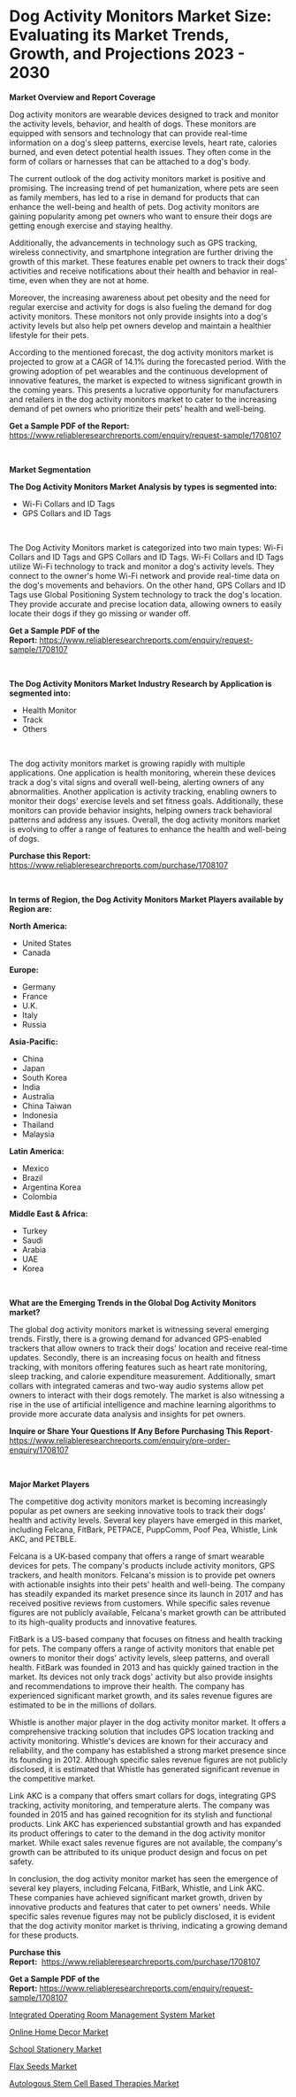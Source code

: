<p><h1>Dog Activity Monitors Market Size: Evaluating its Market Trends, Growth, and Projections 2023 - 2030</h1></p><p><strong>Market Overview and Report Coverage</strong></p>
<p><p>Dog activity monitors are wearable devices designed to track and monitor the activity levels, behavior, and health of dogs. These monitors are equipped with sensors and technology that can provide real-time information on a dog's sleep patterns, exercise levels, heart rate, calories burned, and even detect potential health issues. They often come in the form of collars or harnesses that can be attached to a dog's body.</p><p>The current outlook of the dog activity monitors market is positive and promising. The increasing trend of pet humanization, where pets are seen as family members, has led to a rise in demand for products that can enhance the well-being and health of pets. Dog activity monitors are gaining popularity among pet owners who want to ensure their dogs are getting enough exercise and staying healthy.</p><p>Additionally, the advancements in technology such as GPS tracking, wireless connectivity, and smartphone integration are further driving the growth of this market. These features enable pet owners to track their dogs' activities and receive notifications about their health and behavior in real-time, even when they are not at home.</p><p>Moreover, the increasing awareness about pet obesity and the need for regular exercise and activity for dogs is also fueling the demand for dog activity monitors. These monitors not only provide insights into a dog's activity levels but also help pet owners develop and maintain a healthier lifestyle for their pets.</p><p>According to the mentioned forecast, the dog activity monitors market is projected to grow at a CAGR of 14.1% during the forecasted period. With the growing adoption of pet wearables and the continuous development of innovative features, the market is expected to witness significant growth in the coming years. This presents a lucrative opportunity for manufacturers and retailers in the dog activity monitors market to cater to the increasing demand of pet owners who prioritize their pets' health and well-being.</p></p>
<p><strong>Get a Sample PDF of the Report:</strong> <a href="https://www.reliableresearchreports.com/enquiry/request-sample/1708107">https://www.reliableresearchreports.com/enquiry/request-sample/1708107</a></p>
<p>&nbsp;</p>
<p><strong>Market Segmentation</strong></p>
<p><strong>The Dog Activity Monitors Market Analysis by types is segmented into:</strong></p>
<p><ul><li>Wi-Fi Collars and ID Tags</li><li>GPS Collars and ID Tags</li></ul></p>
<p>&nbsp;</p>
<p><p>The Dog Activity Monitors market is categorized into two main types: Wi-Fi Collars and ID Tags and GPS Collars and ID Tags. Wi-Fi Collars and ID Tags utilize Wi-Fi technology to track and monitor a dog's activity levels. They connect to the owner's home Wi-Fi network and provide real-time data on the dog's movements and behaviors. On the other hand, GPS Collars and ID Tags use Global Positioning System technology to track the dog's location. They provide accurate and precise location data, allowing owners to easily locate their dogs if they go missing or wander off.</p></p>
<p><strong>Get a Sample PDF of the Report:</strong>&nbsp;<a href="https://www.reliableresearchreports.com/enquiry/request-sample/1708107">https://www.reliableresearchreports.com/enquiry/request-sample/1708107</a></p>
<p>&nbsp;</p>
<p><strong>The Dog Activity Monitors Market Industry Research by Application is segmented into:</strong></p>
<p><ul><li>Health Monitor</li><li>Track</li><li>Others</li></ul></p>
<p>&nbsp;</p>
<p><p>The dog activity monitors market is growing rapidly with multiple applications. One application is health monitoring, wherein these devices track a dog's vital signs and overall well-being, alerting owners of any abnormalities. Another application is activity tracking, enabling owners to monitor their dogs' exercise levels and set fitness goals. Additionally, these monitors can provide behavior insights, helping owners track behavioral patterns and address any issues. Overall, the dog activity monitors market is evolving to offer a range of features to enhance the health and well-being of dogs.</p></p>
<p><strong>Purchase this Report:</strong>&nbsp; <a href="https://www.reliableresearchreports.com/purchase/1708107">https://www.reliableresearchreports.com/purchase/1708107</a></p>
<p>&nbsp;</p>
<p><strong>In terms of Region, the Dog Activity Monitors Market Players available by Region are:</strong></p>
<p>
    <p> <strong> North America: </strong>
        <ul>
            <li>United States</li>
            <li>Canada</li>
        </ul>
        </p> 
    <p> <strong> Europe: </strong>
        <ul>
            <li>Germany</li>
            <li>France</li>
            <li>U.K.</li>
            <li>Italy</li>
            <li>Russia</li>
        </ul>
        </p> 
    <p> <strong> Asia-Pacific: </strong>
        <ul>
            <li>China</li>
            <li>Japan</li>
            <li>South Korea</li>
            <li>India</li>
            <li>Australia</li>
            <li>China Taiwan</li>
            <li>Indonesia</li>
            <li>Thailand</li>
            <li>Malaysia</li>
        </ul>
        </p> 
    <p> <strong> Latin America: </strong>
        <ul>
            <li>Mexico</li>
            <li>Brazil</li>
            <li>Argentina Korea</li>
            <li>Colombia</li>
        </ul>
        </p> 
    <p> <strong> Middle East & Africa: </strong>
        <ul>
            <li>Turkey</li>
            <li>Saudi</li>
            <li>Arabia</li>
            <li>UAE</li>
            <li>Korea</li>
        </ul>
    </p>
    </p>
<p>&nbsp;</p>
<p><strong>What are the Emerging Trends in the Global Dog Activity Monitors market?</strong></p>
<p><p>The global dog activity monitors market is witnessing several emerging trends. Firstly, there is a growing demand for advanced GPS-enabled trackers that allow owners to track their dogs' location and receive real-time updates. Secondly, there is an increasing focus on health and fitness tracking, with monitors offering features such as heart rate monitoring, sleep tracking, and calorie expenditure measurement. Additionally, smart collars with integrated cameras and two-way audio systems allow pet owners to interact with their dogs remotely. The market is also witnessing a rise in the use of artificial intelligence and machine learning algorithms to provide more accurate data analysis and insights for pet owners.</p></p>
<p><strong>Inquire or Share Your Questions If Any Before Purchasing This Report</strong>- <a href="https://www.reliableresearchreports.com/enquiry/pre-order-enquiry/1708107">https://www.reliableresearchreports.com/enquiry/pre-order-enquiry/1708107</a></p>
<p>&nbsp;</p>
<p><strong>Major Market Players</strong></p>
<p><p>The competitive dog activity monitors market is becoming increasingly popular as pet owners are seeking innovative tools to track their dogs' health and activity levels. Several key players have emerged in this market, including Felcana, FitBark, PETPACE, PuppComm, Poof Pea, Whistle, Link AKC, and PETBLE.</p><p>Felcana is a UK-based company that offers a range of smart wearable devices for pets. The company's products include activity monitors, GPS trackers, and health monitors. Felcana's mission is to provide pet owners with actionable insights into their pets' health and well-being. The company has steadily expanded its market presence since its launch in 2017 and has received positive reviews from customers. While specific sales revenue figures are not publicly available, Felcana's market growth can be attributed to its high-quality products and innovative features.</p><p>FitBark is a US-based company that focuses on fitness and health tracking for pets. The company offers a range of activity monitors that enable pet owners to monitor their dogs' activity levels, sleep patterns, and overall health. FitBark was founded in 2013 and has quickly gained traction in the market. Its devices not only track dogs' activity but also provide insights and recommendations to improve their health. The company has experienced significant market growth, and its sales revenue figures are estimated to be in the millions of dollars.</p><p>Whistle is another major player in the dog activity monitor market. It offers a comprehensive tracking solution that includes GPS location tracking and activity monitoring. Whistle's devices are known for their accuracy and reliability, and the company has established a strong market presence since its founding in 2012. Although specific sales revenue figures are not publicly disclosed, it is estimated that Whistle has generated significant revenue in the competitive market.</p><p>Link AKC is a company that offers smart collars for dogs, integrating GPS tracking, activity monitoring, and temperature alerts. The company was founded in 2015 and has gained recognition for its stylish and functional products. Link AKC has experienced substantial growth and has expanded its product offerings to cater to the demand in the dog activity monitor market. While exact sales revenue figures are not available, the company's growth can be attributed to its unique product design and focus on pet safety.</p><p>In conclusion, the dog activity monitor market has seen the emergence of several key players, including Felcana, FitBark, Whistle, and Link AKC. These companies have achieved significant market growth, driven by innovative products and features that cater to pet owners' needs. While specific sales revenue figures may not be publicly disclosed, it is evident that the dog activity monitor market is thriving, indicating a growing demand for these products.</p></p>
<p><strong>Purchase this Report:</strong>&nbsp;&nbsp;<a href="https://www.reliableresearchreports.com/purchase/1708107">https://www.reliableresearchreports.com/purchase/1708107</a></p>
<p></p>
<p><strong>Get a Sample PDF of the Report:</strong>&nbsp;<a href="https://www.reliableresearchreports.com/enquiry/request-sample/1708107">https://www.reliableresearchreports.com/enquiry/request-sample/1708107</a></p>
<p><p><a href="https://www.linkedin.com/pulse/integrated-operating-room-management-system-market-research-report-ckhje/">Integrated Operating Room Management System Market</a></p><p><a href="https://github.com/Krish2023na/Market-Research-Report-List-1/blob/main/online-home-decor-market.md">Online Home Decor Market</a></p><p><a href="https://github.com/zebdakicsin/Market-Research-Report-List-1/blob/main/school-stationery-market.md">School Stationery Market</a></p><p><a href="https://medium.com/@stand.tough.park/flax-seeds-market-furnishes-information-on-market-share-market-trends-and-market-growth-11ea065b1232">Flax Seeds Market</a></p><p><a href="https://www.linkedin.com/pulse/autologous-stem-cell-based-therapies-market-research-report-h9h7e/">Autologous Stem Cell Based Therapies Market</a></p></p>